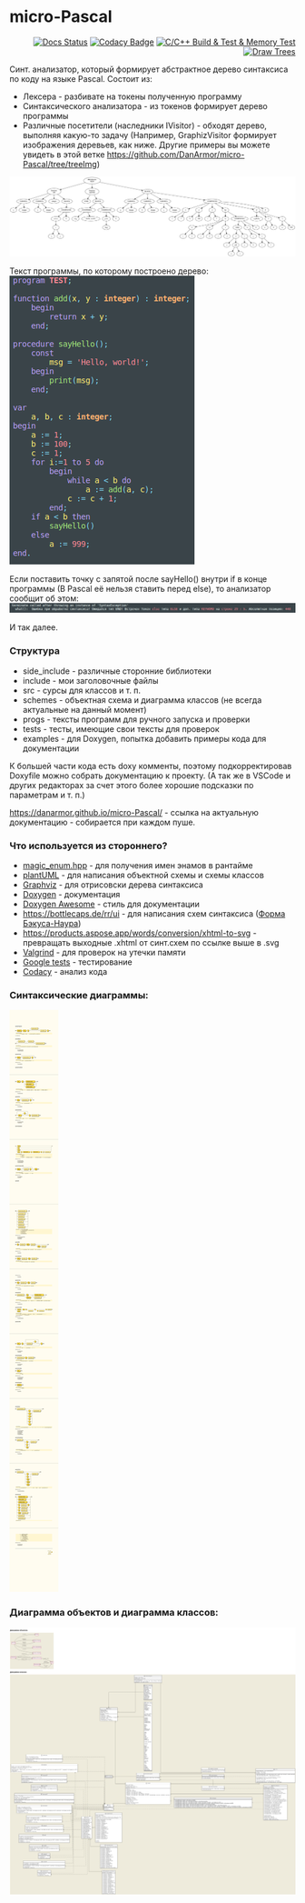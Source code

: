 # micro-Pascal

<div align="right">
  
[![Docs Status](https://github.com/DanArmor/micro-Pascal/actions/workflows/main.yaml/badge.svg)](https://github.com/DanArmor/micro-Pascal/actions/workflows/main.yaml)
[![Codacy Badge](https://app.codacy.com/project/badge/Grade/530fd16dd67b4fd991f94483a8347503)](https://www.codacy.com/gh/DanArmor/micro-Pascal/dashboard?utm_source=github.com&amp;utm_medium=referral&amp;utm_content=DanArmor/micro-Pascal&amp;utm_campaign=Badge_Grade)
[![C/C++ Build & Test & Memory Test](https://github.com/DanArmor/micro-Pascal/actions/workflows/c-cpp.yml/badge.svg)](https://github.com/DanArmor/micro-Pascal/actions/workflows/c-cpp.yml)
[![Draw Trees](https://github.com/DanArmor/micro-Pascal/actions/workflows/draw.yml/badge.svg)](https://github.com/DanArmor/micro-Pascal/actions/workflows/draw.yml)
  
</div>

Синт. анализатор, который формирует абстрактное дерево синтаксиса по коду на языке Pascal.
Состоит из:
* Лексера - разбивате на токены полученную программу
* Синтаксического анализатора - из токенов формирует дерево программы
* Различные посетители (наследники IVisitor) - обходят дерево, выполняя какую-то задачу (Например, GraphizVisitor формирует изображения деревьев, как ниже. Другие примеры вы можете увидеть в этой ветке https://github.com/DanArmor/micro-Pascal/tree/treeImg)

![Изображение дерева, если вы видите этот текст - у вас не прогрузилось](forReadme/exmp1.svg)

Текст программы, по которому построено дерево:
![Изображение с подсветкой синтаксиса](forReadme/exmp2hl.png)

Если поставить точку с запятой после sayHello() внутри if в конце программы (В Pascal её нельзя ставить перед else), то анализатор сообщит об этом:
![Изображение с сообщением об ошибке](forReadme/exmp1Er.png)

И так далее. 

### Структура


* side_include - различные сторонние библиотеки
* include - мои заголовочные файлы
* src - сурсы для классов и т. п.
* schemes - объектная схема и диаграмма классов (не всегда актуальные на данный момент)
* progs - тексты программ для ручного запуска и проверки
* tests - тесты, имеющие свои тексты для проверок
* examples - для Doxygen, попытка добавить примеры кода для документации

К большей части кода есть doxy комменты, поэтому подкорректировав Doxyfile можно собрать документацию к проекту. (А так же в VSCode и других редакторах за счет этого более хорошие подсказки по параметрам и т. п.)

https://danarmor.github.io/micro-Pascal/ - ссылка на актуальную документацию - собирается при каждом пуше.

### Что используется из стороннего?
* [magic_enum.hpp](https://github.com/Neargye/magic_enum) - для получения имен энамов в рантайме 
* [plantUML](https://github.com/plantuml/plantuml) - для написания объектной схемы и схемы классов 
* [Graphviz](https://gitlab.com/graphviz/graphviz) - для отрисовски дерева синтаксиса
* [Doxygen](https://github.com/doxygen/doxygen) - документация 
* [Doxygen Awesome](https://jothepro.github.io/doxygen-awesome-css/) - стиль для документации 
* https://bottlecaps.de/rr/ui - для написания схем синтаксиса ([Форма Бэкуса-Наура](https://ru.wikipedia.org/wiki/%D0%A4%D0%BE%D1%80%D0%BC%D0%B0_%D0%91%D1%8D%D0%BA%D1%83%D1%81%D0%B0_%E2%80%94_%D0%9D%D0%B0%D1%83%D1%80%D0%B0))
* https://products.aspose.app/words/conversion/xhtml-to-svg - превращать выходные .xhtml от синт.схем по ссылке выше в .svg
* [Valgrind](https://valgrind.org/) - для проверок на утечки памяти
* [Google tests](https://github.com/google/googletest) - тестирование
* [Codacy](https://codacy.com/) - анализ кода

### Синтаксические диаграммы:
![Изображение схемы синтаксиса](forReadme/diagram.svg)

### Диаграмма объектов и диаграмма классов:
![Диаграмма объектов и диаграмма классов](schemes/scheme.png)
